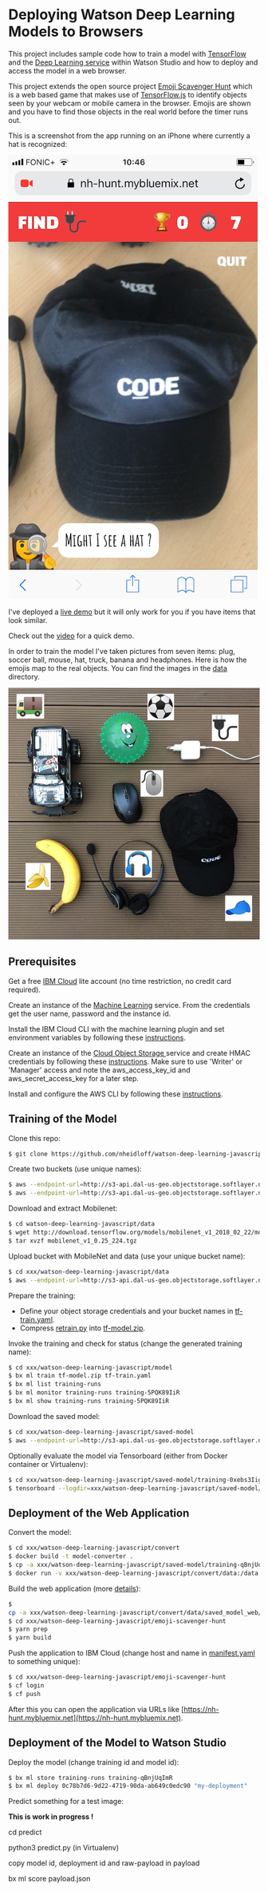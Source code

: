 # Deploying Watson Deep Learning Models to Browsers

This project includes sample code how to train a model with [TensorFlow](https://www.tensorflow.org/) and the [Deep Learning service](https://www.ibm.com/blogs/watson/2018/03/deep-learning-service-ibm-makes-advanced-ai-accessible-users-everywhere/) within Watson Studio and how to deploy and access the model in a web browser.

This project extends the open source project [Emoji Scavenger Hunt](https://github.com/google/emoji-scavenger-hunt) which is a web based game that makes use of [TensorFlow.js](https://js.tensorflow.org/) to identify objects seen by your webcam or mobile camera in the browser. Emojis are shown and you have to find those objects in the real world before the timer runs out.

This is a screenshot from the app running on an iPhone where currently a hat is recognized:

![alt text](documentation/iphone-1-small.JPEG "Screenshot")

I've deployed a [live demo](https://nh-hunt.mybluemix.net) but it will only work for you if you have items that look similar.

Check out the [video](https://youtu.be/4WTpMmqraXI) for a quick demo.

In order to train the model I've taken pictures from seven items: plug, soccer ball, mouse, hat, truck, banana and headphones. Here is how the emojis map to the real objects. You can find the images in the [data](data/images) directory.

![alt text](documentation/items-annotated-small.JPEG "Photo")


## Prerequisites 

Get a free [IBM Cloud](https://ibm.biz/nheidloff) lite account (no time restriction, no credit card required).

Create an instance of the [Machine Learning](https://console.bluemix.net/catalog/services/machine-learning) service. From the credentials get the user name, password and the instance id.

Install the IBM Cloud CLI with the machine learning plugin and set environment variables by following these [instructions](https://datascience.ibm.com/docs/content/analyze-data/ml_dlaas_environment.html).

Create an instance of the [Cloud Object Storage
](https://console.bluemix.net/catalog/services/cloud-object-storage) service and create HMAC credentials by following these [instructions](https://datascience.ibm.com/docs/content/analyze-data/ml_dlaas_object_store.html). Make sure to use 'Writer' or 'Manager' access and note the aws_access_key_id and aws_secret_access_key for a later step.

Install and configure the AWS CLI by following these [instructions](https://console.bluemix.net/docs/services/cloud-object-storage/cli/aws-cli.html#use-the-aws-cli).


## Training of the Model

Clone this repo:

```bash
$ git clone https://github.com/nheidloff/watson-deep-learning-javascript
```

Create two buckets (use unique names):

```bash
$ aws --endpoint-url=http://s3-api.dal-us-geo.objectstorage.softlayer.net --profile ibm_cos s3 mb s3://nh-hunt-input
$ aws --endpoint-url=http://s3-api.dal-us-geo.objectstorage.softlayer.net --profile ibm_cos s3 mb s3://nh-hunt-output
```

Download and extract Mobilenet:

```bash
$ cd watson-deep-learning-javascript/data
$ wget http://download.tensorflow.org/models/mobilenet_v1_2018_02_22/mobilenet_v1_0.25_224.tgz
$ tar xvzf mobilenet_v1_0.25_224.tgz 
```

Upload bucket with MobileNet and data (use your unique bucket name):

```bash
$ cd xxx/watson-deep-learning-javascript/data
$ aws --endpoint-url=http://s3-api.dal-us-geo.objectstorage.softlayer.net --profile ibm_cos s3 cp . s3://nh-hunt-input/ --recursive 
```

Prepare the training:
* Define your object storage credentials and your bucket names in [tf-train.yaml](model/tf-train.yaml).
* Compress [retrain.py](model/retrain.py) into [tf-model.zip](model/tf-model.zip).

Invoke the training and check for status (change the generated training name):

```bash
$ cd xxx/watson-deep-learning-javascript/model
$ bx ml train tf-model.zip tf-train.yaml
$ bx ml list training-runs
$ bx ml monitor training-runs training-5PQK89IiR
$ bx ml show training-runs training-5PQK89IiR
```

Download the saved model:

```bash
$ cd xxx/watson-deep-learning-javascript/saved-model
$ aws --endpoint-url=http://s3-api.dal-us-geo.objectstorage.softlayer.net --profile ibm_cos s3 sync s3://nh-hunt-output .
```

Optionally evaluate the model via Tensorboard (either from Docker container or Virtualenv):

```bash
$ cd xxx/watson-deep-learning-javascript/saved-model/training-0xebs3Iig
$ tensorboard --logdir=xxx/watson-deep-learning-javascript/saved-model/training-0xebs3Iig/retrain_logs
```


## Deployment of the Web Application

Convert the model:

```bash
$ cd xxx/watson-deep-learning-javascript/convert
$ docker build -t model-converter .
$ cp -a xxx/watson-deep-learning-javascript/saved-model/training-qBnjUqImR/model/. xxx/watson-deep-learning-javascript/convert/data/saved_model/ 
$ docker run -v xxx/watson-deep-learning-javascript/convert/data:/data -it model-converter
```

Build the web application (more [details](https://github.com/google/emoji-scavenger-hunt)):

```bash
$ 
cp -a xxx/watson-deep-learning-javascript/convert/data/saved_model_web/. xxx/watson-deep-learning-javascript/emoji-scavenger-hunt/dist/model/
$ cd xxx/watson-deep-learning-javascript/emoji-scavenger-hunt
$ yarn prep
$ yarn build
```

Push the application to IBM Cloud (change host and name in [manifest.yaml](emoji-scavenger-hunt/manifest.yaml) to something unique):

```bash
$ cd xxx/watson-deep-learning-javascript/emoji-scavenger-hunt
$ cf login
$ cf push
```

After this you can open the application via URLs like [https://nh-hunt.mybluemix.net](https://nh-hunt.mybluemix.net).


## Deployment of the Model to Watson Studio

Deploy the model (change training id and model id):

```bash
$ bx ml store training-runs training-qBnjUqImR
$ bx ml deploy 0c78b7d6-9d22-4719-90da-ab649c0edc90 "my-deployment"
```

Predict something for a test image: 

**This is work in progress !**

cd predict

python3 predict.py (in Virtualenv)

copy model id, deployment id and raw-payload in payload

bx ml score payload.json